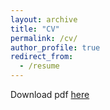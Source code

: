 ```yaml
---
layout: archive
title: "CV"
permalink: /cv/
author_profile: true
redirect_from:
  - /resume
---
```

Download pdf [here](https://google.com)
